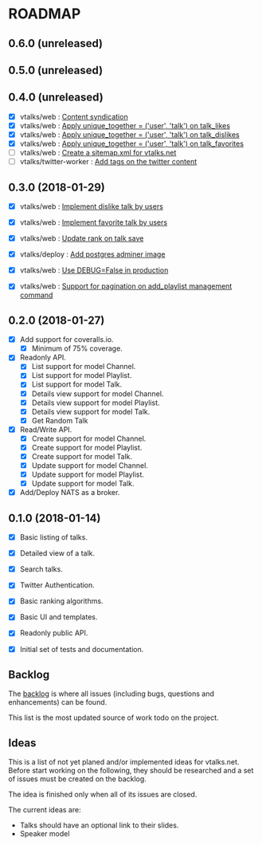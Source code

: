 ROADMAP
=======

0.6.0 (unreleased)
------------------


0.5.0 (unreleased)
------------------


0.4.0 (unreleased)
------------------
- [x] vtalks/web : [Content syndication](https://github.com/vtalks/vtalks.net/issues/48)
- [x] vtalks/web : [Apply unique_together = ('user', 'talk') on talk_likes](https://github.com/vtalks/vtalks.net/issues/76)
- [x] vtalks/web : [Apply unique_together = ('user', 'talk') on talk_dislikes](https://github.com/vtalks/vtalks.net/issues/77)
- [x] vtalks/web : [Apply unique_together = ('user', 'talk') on talk_favorites](https://github.com/vtalks/vtalks.net/issues/78)
- [ ] vtalks/web : [Create a sitemap.xml for vtalks.net](https://github.com/vtalks/vtalks.net/issues/58)
- [ ] vtalks/twitter-worker : [Add tags on the twitter content](https://github.com/vtalks/twitter_worker/issues/1)

0.3.0 (2018-01-29)
------------------
- [x] vtalks/web : [Implement dislike talk by users](https://github.com/vtalks/vtalks.net/issues/47)
- [x] vtalks/web : [Implement favorite talk by users](https://github.com/vtalks/vtalks.net/issues/46)
- [x] vtalks/web : [Update rank on talk save](https://github.com/vtalks/vtalks.net/issues/45)
- [x] vtalks/deploy : [Add postgres adminer image](https://github.com/vtalks/deploy/issues/1)
- [x] vtalks/web : [Use DEBUG=False in production](https://github.com/vtalks/vtalks.net/issues/25)
- [x] vtalks/web : [Support for pagination on add_playlist management command](https://github.com/vtalks/vtalks.net/issues/24)


0.2.0 (2018-01-27)
------------------
- [x] Add support for coveralls.io.
    - [x] Minimum of 75% coverage.
- [x] Readonly API.
    - [x] List support for model Channel.
    - [x] List support for model Playlist.
    - [x] List support for model Talk.
    - [x] Details view support for model Channel.
    - [x] Details view support for model Playlist.
    - [x] Details view support for model Talk.
    - [x] Get Random Talk 
- [x] Read/Write API.
    - [x] Create support for model Channel.
    - [x] Create support for model Playlist.
    - [x] Create support for model Talk.
    - [x] Update support for model Channel.
    - [x] Update support for model Playlist.
    - [x] Update support for model Talk.
- [x] Add/Deploy NATS as a broker.

0.1.0 (2018-01-14)
------------------
- [x] Basic listing of talks.
- [x] Detailed view of a talk.
- [x] Search talks.
- [x] Twitter Authentication.
- [x] Basic ranking algorithms.
- [x] Basic UI and templates.
- [x] Readonly public API.
- [x] Initial set of tests and documentation.


## Backlog

The [backlog](https://github.com/issues?user=vtalks) is where all issues 
(including bugs, questions and enhancements) can be found. 

This list is the most updated source of work todo on the project.


## Ideas

This is a list of not yet planed and/or implemented ideas for vtalks.net. 
Before start working on the following, they should be researched and a set of
issues must be created on the backlog.

The idea is finished only when all of its issues are closed.

The current ideas are:

- Talks should have an optional link to their slides.
- Speaker model
